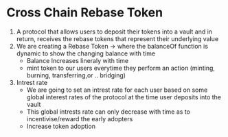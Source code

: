 # Cross Chain Rebase Token

1. A protocol that allows users to deposit their tokens into a vault and in return, receives the rebase tokens that represent their underlying value
2. We are creating a Rebase Token -> where the balanceOf function is dynamic to show the changing balance with time
    - Balance Increases lineraly with time
    - mint token to our users everytime they perform an action (minting, burning, transferring,or .. bridging)
3. Intrest rate 
    - We are going to set an intrest rate for each user based on some global interest rates of the protocol at the time user deposits into the vault
    - This global intrests rate can only decrease with time as to incentivise/reward the early adopters
    - Increase token adoption